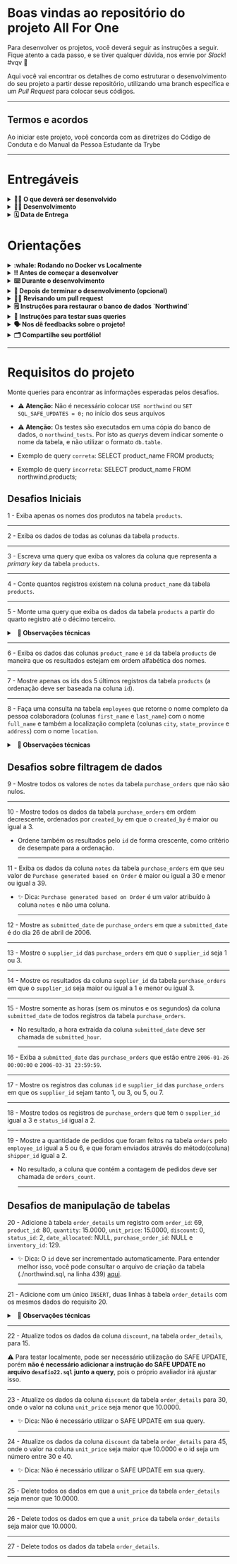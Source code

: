 # Boas vindas ao repositório do projeto All For One

Para desenvolver os projetos, você deverá seguir as instruções a seguir. Fique atento a cada passo, e se tiver qualquer dúvida, nos envie por _Slack_! #vqv 🚀

Aqui você vai encontrar os detalhes de como estruturar o desenvolvimento do seu projeto a partir desse repositório, utilizando uma branch específica e um _Pull Request_ para colocar seus códigos.

---

## Termos e acordos

Ao iniciar este projeto, você concorda com as diretrizes do Código de Conduta e do Manual da Pessoa Estudante da Trybe

---

# Entregáveis

<details>
  <summary><strong>👨‍💻 O que deverá ser desenvolvido</strong></summary><br />

Hoje você fará um projeto com o codinome _All For One_ em que praticará todos os conceitos de SQL já ensinados até aqui. Porém, você vai usar um banco de dados totalmente diferente, então dê tchau para o `sakila` e dê boas vindas ao `Northwind`, que será usado neste projeto. As instruções de como restaurar o banco podem ser lidas a seguir.

</details>

<details>
  <summary><strong>👨‍💻 Desenvolvimento</strong></summary><br />

Temos, nesse projeto, uma série de desafios com diferentes níveis de complexidade que devem ser resolvidos cada um em seu arquivo próprio.

1. Leia a pergunta e crie na raiz do projeto um arquivo chamado desafioN.sql, em que N é o número do desafio;

2. O arquivo deve conter apenas o código SQL do desafio resolvido. **Não se esqueça de incluir o ponto e vírgula (";")** no final de suas queries e **não coloque o nome do banco de dados na query**. O exemplo a seguir é a forma correta:

```sql
SELECT * FROM orders;
```

3. Faça isso até finalizar todos os desafios.

4. Para entregar o seu projeto você deverá criar um _Pull Request_ neste repositório. Este _Pull Request_ deverá conter os arquivos `desafio1.sql`, `desafio2.sql` e assim por diante até o `desafio27.sql`, que conterão seu código `SQL` de cada desafio, respectivamente.

5. **Não é necessário colocar** `USE northwind` ou `SET SQL_SAFE_UPDATES = 0;` no início dos seus arquivos.

6. Após a execução dos teste locais, o banco de dados `northwind` é recriado.

## ⚠️ É importante que seus arquivos tenham exatamente estes nomes! ⚠️

Você pode adicionar outros arquivos se julgar necessário. Qualquer dúvida, procure a monitoria.

Lembre-se no conteúdo há uma [Cheat Sheet](https://github.com/tryber/Trybe-CheatSheets/blob/master/backend/mysql/simple-crud.md) que pode te ajudar a relembrar dos comandos e sua utilização.

Lembre-se que você pode consultar nosso conteúdo sobre [Git & GitHub](https://app.betrybe.com/learn/course/5e938f69-6e32-43b3-9685-c936530fd326/module/fc998c60-386e-46bc-83ca-4269beb17e17/section/fe827a71-3222-4b4d-a66f-ed98e09961af/day/35e03d5e-6341-4a8c-84d1-b4308b2887ef/lesson/573db55d-f451-455d-bdb5-66545668f436) e nosso [Blog - Git & GitHub](https://blog.betrybe.com/tecnologia/git-e-github/) sempre que precisar!

 </details>

<details>
  <summary><strong>🗓 Data de Entrega</strong></summary><br />

- Projeto individual.

- Será `1` dia de projeto.

- Data de entrega para avaliação regular do projeto: `26/09/2023 14:00`.
  </details>

# Orientações

<details>
  <summary><strong>:whale: Rodando no Docker vs Localmente</strong></summary><br />

## Com Docker

**:warning: Antes de começar, seu docker-compose precisa estar na versão 1.29 ou superior. [Veja aqui](https://www.digitalocean.com/community/tutorials/how-to-install-and-use-docker-compose-on-ubuntu-20-04-pt) ou [na documentação](https://docs.docker.com/compose/install/) como instalá-lo. No primeiro artigo, você pode substituir onde está com `1.26.0` por `1.29.2`.**

> :information_source: Rode os serviços `node` e `db` com o comando `docker-compose up -d`.

- Lembre-se de parar o `mysql` se estiver usando localmente na porta padrão (`3306`), ou adapte, caso queria fazer uso da aplicação em containers
- Esses serviços irão inicializar um container chamado `all_for_one` e outro chamado `all_for_one_db`.
- A partir daqui você pode rodar o container `all_for_one` via CLI ou abri-lo no VS Code.

  > :information_source: Use o comando `docker exec -it all_for_one bash`.

- Ele te dará acesso ao terminal interativo do container criado pelo compose, que está rodando em segundo plano.
- As credencias de acesso ao banco de dados estão definidas no arquivo `docker-compose.yml`, e são acessíveis no container através das variáveis de ambiente `MYSQL_USER` e `MYSQL_PASSWORD`. 💡

  > :information_source: Instale as dependências [**Caso existam**] com `npm install`. (Instale dentro do container)

- **:warning: Atenção:** Caso opte por utilizar o Docker, **TODOS** os comandos disponíveis no `package.json` (npm start, npm test, npm run dev, ...) devem ser executados **DENTRO** do container, ou seja, no terminal que aparece após a execução do comando `docker exec` citado acima.

- **:warning: Atenção:** O **git** dentro do container não vem configurado com suas credenciais. Ou faça os commits fora do container, ou configure as suas credenciais do git dentro do container.

- **:warning: Atenção:** Não rode o comando npm audit fix! Ele atualiza várias dependências do projeto, e essa atualização gera conflitos com o avaliador.

  <br />

## Sem Docker

> :information_source: Instale as dependências [**Caso existam**] com `npm install`

- **:warning: Atenção:** Não rode o comando npm audit fix! Ele atualiza várias dependências do projeto, e essa atualização gera conflitos com o avaliador.

- **✨ Dica:** Para rodar o projeto desta forma, obrigatoriamente você deve ter o `node` instalado em seu computador.
- **✨ Dica:** O avaliador espera que a versão do `node` utilizada seja a 16.

  <br/>

</details>

<details>
  <summary><strong>‼️ Antes de começar a desenvolver</strong></summary><br />

1. Clone o repositório

   - `git clone git@github.com:tryber/sd-032-b-mysql-all-for-one.git`.
   - Entre na pasta do repositório que você acabou de clonar:
     - `cd sd-032-b-mysql-all-for-one`

2. Instale as dependências [**Caso existam**]

   - `npm install` [**exemplo**]

3. Crie uma branch a partir da branch `master`

   - Verifique que você está na branch `master`
     - Exemplo: `git branch`
   - Se não estiver, mude para a branch `master`
     - Exemplo: `git checkout master`
   - Agora, crie uma branch onde você vai guardar os `commits` do seu projeto
     - Você deve criar uma branch no seguinte formato: `nome-de-usuario-nome-do-projeto`
     - Exemplo: `git checkout -b seunome-mysql-all-for-one`

4. Para cada exercício você deve criar um novo arquivo sql seguindo a seguinte estrutura:

   - desafio1.sql, desafio2.sql...desafioN.sql
   - 💡 Use o seguinte comando para gerar os arquivos: `touch desafio{1..27}.sql`

5. Adicione as mudanças ao _stage_ do Git e faça um `commit`

   - Verifique que as mudanças ainda não estão no _stage_
     - Exemplo: `git status` (deve aparecer o arquivo que você alterou como desafio1.sql)
   - Adicione o novo arquivo ao _stage_ do Git
     - Exemplo:
       - `git add .` (adicionando solução para desafio 1)
       - `git status` (deve aparecer listado o arquivo _desafio1.sql_ em verde)
   - Faça o `commit` inicial
     - Exemplo:
       - `git commit -m 'iniciando o projeto MySQL All For One'` (fazendo o primeiro commit)
       - `git status` (deve aparecer uma mensagem tipo _nothing to commit_ )

6. Adicione a sua branch com o novo `commit` ao repositório remoto

   - Usando o exemplo anterior: `git push -u origin seunome-mysql-all-for-one`

7. Crie um novo `Pull Request` _(PR)_

   - Vá até a página de _Pull Requests_ do [repositório no GitHub](https://github.com/tryber/sd-032-b-mysql-all-for-one/pulls)
   - Clique no botão verde _"New pull request"_
   - Clique na caixa de seleção _"Compare"_ e escolha a sua branch **com atenção**
   - Clique no botão verde _"Create pull request"_
   - Adicione uma descrição para o _Pull Request_ e clique no botão verde _"Create pull request"_
   - **Não se preocupe em preencher mais nada por enquanto!**
   - Volte até a [página de _Pull Requests_ do repositório](https://github.com/tryber/sd-032-b-mysql-all-for-one/pulls) e confira que o seu _Pull Request_ está criado

</details>

<details>
  <summary><strong>⌨️ Durante o desenvolvimento</strong></summary><br />

## ⚠️ É importante que seus arquivos tenham exatamente estes nomes e esteja na raiz do projeto! ⚠️

- Faça `commits` das alterações que você fizer no código regularmente.

- Lembre-se de sempre após um (ou alguns) `commits` atualizar o repositório remoto.

- Os comandos que você utilizará com mais frequência são:
  1. `git status` _(para verificar o que está em vermelho - fora do stage - e o que está em verde - no stage)_
  2. `git add` _(para adicionar arquivos ao stage do Git)_
  3. `git commit` _(para criar um commit com os arquivos que estão no stage do Git)_
  4. `git push -u nome-da-branch` _(para enviar o commit para o repositório remoto na primeira vez que fizer o `push` de uma nova branch)_
  5. `git push` _(para enviar o commit para o repositório remoto após o passo anterior)_

</details>

</details>

<details>
  <summary><strong>🤝 Depois de terminar o desenvolvimento (opcional)</strong></summary><br />

Para sinalizar que o seu projeto está pronto para o _"Code Review"_ dos seus colegas, faça o seguinte:

- Vá até a página **DO SEU** _Pull Request_, adicione a label de _"code-review"_ e marque seus colegas:

  - No menu à direita, clique no _link_ **"Labels"** e escolha a _label_ **code-review**;

  - No menu à direita, clique no _link_ **"Assignees"** e escolha **o seu usuário**;

  - No menu à direita, clique no _link_ **"Reviewers"** e digite `students`, selecione o time `tryber/students-sd-032-b`.

Caso tenha alguma dúvida, [aqui tem um video explicativo](https://vimeo.com/362189205).

  </details>

<details>
  <summary><strong>🕵🏿 Revisando um pull request</strong></summary><br />

Use o conteúdo sobre [Code Review](https://app.betrybe.com/learn/course/5e938f69-6e32-43b3-9685-c936530fd326/module/f04cdb21-382e-4588-8950-3b1a29afd2dd/section/b3af2f05-08e5-4b4a-9667-6f5f729c351d/lesson/36268865-fc46-40c7-92bf-cbded9af9006) para te ajudar a revisar os _Pull Requests_.

</details>

<details>
  <summary><strong>🗒️ Instruções para restaurar o banco de dados `Northwind`</strong></summary><br />

1. Faça o download do arquivo de backup [aqui](northwind.sql) clicando em "Raw", depois clicando com botão direito e selecionando "Salvar como" para salvar o arquivo em seu computador.

2. Abra o arquivo com algum editor de texto e selecione todo o conteúdo do arquivo usando `CTRL-A`.

3. Abra o MySQL Workbench.

4. Abra uma nova janela de query e cole dentro dela todo o conteúdo do arquivo `northwind.sql`.

5. Selecione todo o código com o atalho `CTRL-A` e depois clique no ícone de raio para executar a query.

   ![Restaurando o banco Northwind](images/restore_northwind.png)

6. Aguarde alguns segundos (espere em torno de 30 segundos antes de tentar fazer algo).

7. Clique no botão apontado na imagem a seguir para atualizar a listagem de banco de dados.

   ![Tabelas do banco Northwind](images/refresh_databases.png)

8. Verifique se o banco restaurado possui todas as seguintes tabelas:

   ![Tabelas do banco Northwind](images/northwind.png)

9. Clique com botão direito em cada tabela e selecione "Select Rows" e certifique-se que todas as tabelas possuem registros. Caso tenha alguma faltando, faça o passo a seguir. Caso contrário, pode ir para próxima seção.

10. Caso existam tabelas faltando, drope o banco de dados clicando com o botão direito em cima do banco de dados northwind e selecionando "Drop Schema" e refaça os passos novamente, dessa vez aguardando um tempo maior quando executar o script de restauração.

    ![Drop Schema](images/drop_database.png)

</details>

<details>
  <summary><strong>📑 Instruções para testar suas queries</strong></summary><br />

### Para executar os testes locais usando o docker-compose 🐋

- Após ter seguido os passos anteriores do `docker-compose up -d` e `docker exec -it all_for_one bash`, dentro do terminal interativo do container, rode:

```sh
npm test
```

### Para executar os testes locais usando apenas um container MySQL

- Para executar localmente os testes é preciso criar um container MySQL:

```sh
docker run -p 3306:3306 --name mysql_57 -e MYSQL_ROOT_PASSWORD=password --platform=linux/amd64 -d mysql:5.7 mysqld --default-authentication-plugin=mysql_native_password
```

- Depois de usar o comando acima, agora basta executar os testes digitando no terminal:

```sh
MYSQL_USER=root MYSQL_PASSWORD=password HOSTNAME=localhost npm test
```

### Para rodar um teste individualmente

Caso queria rodar um teste específico, basta acrescentar ao final do comando:

```sh
 -- -t <NOME_DO_TESTE>
```

Aonde `<NOME_DO_TESTE>` pode ser apenas um trecho do describe do teste.

- Por exemplo, para rodar com o docker-compose o teste do requisito 1:

  ```sh
  npm test -- -t req01
  ```

- **:warning: Atenção:** O avaliador espera que a versão do MySQL seja a 5.7. Em caso de erro nos testes, verifique se essa é a versão que está sendo usada por você.

</details>

  <details>
  <summary><strong>🗣 Nos dê feedbacks sobre o projeto!</strong></summary><br />

Ao finalizar e submeter o projeto, não se esqueça de avaliar sua experiência preenchendo o formulário.
**Leva menos de 3 minutos!**

[FORMULÁRIO DE AVALIAÇÃO DE PROJETO](https://be-trybe.typeform.com/to/ZTeR4IbH#cohort_hidden=CH32-B&template=betrybe/sd-0x-mysql-all-for-one)

:warning: **O avaliador automático não necessariamente avalia seu projeto na ordem em que os requisitos aparecem no readme. Isso acontece para deixar o processo de avaliação mais rápido. Então, não se assuste se isso acontecer, ok?**

</details>

<details>
     <summary><strong>🗂 Compartilhe seu portfólio!</strong></summary>

Agora que você finalizou os requisitos, chegou a hora de mostrar ao mundo que você aprendeu algo novo! 🚀

Siga esse [**guia que preparamos com carinho**](https://app.betrybe.com/learn/course/5e938f69-6e32-43b3-9685-c936530fd326/module/a3cac6d2-5060-445d-81f4-ea33451d8ea4/section/d4f5e97a-ca66-4e28-945d-9dd5c4282085/day/eff12025-1627-42c6-953d-238e9222c8ff/lesson/49cb103b-9e08-4ad5-af17-d423a624285a) para disponibilizar o projeto finalizado no seu GitHub pessoal.

Esse passo é super importante para ganhar mais visibilidade no mercado de trabalho, mas também é útil para manter um back-up do seu trabalho.

E você sabia que o LinkedIn é a principal rede social profissional e compartilhar o seu aprendizado lá é muito importante para quem deseja construir uma carreira de sucesso? Compartilhe esse projeto no seu LinkedIn, marque o perfil da Trybe (@trybe) e mostre para a sua rede toda a sua evolução.

  <br />
 </details>

---

# Requisitos do projeto

Monte queries para encontrar as informações esperadas pelos desafios.

- **:warning: Atenção:** Não é necessário colocar `USE northwind` ou `SET SQL_SAFE_UPDATES = 0;` no início dos seus arquivos

- **:warning: Atenção:** Os testes são executados em uma cópia do banco de dados, o `northwind_tests`. Por isto as _querys_ devem indicar somente o nome da tabela, e não utilizar o formato `db.table`.

- Exemplo de query `correta`: SELECT product_name FROM products;

- Exemplo de query `incorreta`: SELECT product_name FROM northwind.products;

## Desafios Iniciais

1 - Exiba apenas os nomes dos produtos na tabela `products`.

---

2 - Exiba os dados de todas as colunas da tabela `products`.

---

3 - Escreva uma query que exiba os valores da coluna que representa a _primary key_ da tabela `products`.

---

4 - Conte quantos registros existem na coluna `product_name` da tabela `products`.

---

5 - Monte uma query que exiba os dados da tabela `products` a partir do quarto registro até o décimo terceiro.

<details>
  <summary>&nbsp;&nbsp;<strong>👀 Observações técnicas</strong></summary>

- Tanto o quarto quanto o décimo terceiro registros, precisam aparecer na consulta;

- Não use `where` ou `order by`.

  <br />

</details>

---

6 - Exiba os dados das colunas `product_name` e `id` da tabela `products` de maneira que os resultados estejam em ordem alfabética dos nomes.

---

7 - Mostre apenas os ids dos 5 últimos registros da tabela `products` (a ordenação deve ser baseada na coluna `id`).

---

8 - Faça uma consulta na tabela `employees` que retorne o nome completo da pessoa colaboradora (colunas `first_name` e `last_name`) com o nome `full_name` e também a localização completa (colunas `city`, `state_province` e `address`) com o nome `location`.

<details>
  <summary>&nbsp;&nbsp;<strong>👀 Observações técnicas</strong></summary>

- Na primeira coluna, exiba a concatenação de `first_name` e `last_name` com o nome `full_name` separados por um espaço.

- Na segunda coluna, exiba a concatenação de `city`, `state_province` e `address` com o nome `location`.

- A concatenação de `city` e `state_province` deve ser separada por um hífen, e a coluna `address` deve ser separada por uma vírgula e um espaço. Exemplo:

  ```text
    "Seatle-WA, 123 1st Avenue"
  ```

  <br />

</details>

## Desafios sobre filtragem de dados

9 - Mostre todos os valores de `notes` da tabela `purchase_orders` que não são nulos.

---

10 - Mostre todos os dados da tabela `purchase_orders` em ordem decrescente, ordenados por `created_by` em que o `created_by` é maior ou igual a 3.

- Ordene também os resultados pelo `id` de forma crescente, como critério de desempate para a ordenação.

  ***

11 - Exiba os dados da coluna `notes` da tabela `purchase_orders` em que seu valor de `Purchase generated based on Order` é maior ou igual a 30 e menor ou igual a 39.

- ✨ Dica: `Purchase generated based on Order` é um valor atribuído à coluna `notes` e não uma coluna.

  ***

12 - Mostre as `submitted_date` de `purchase_orders` em que a `submitted_date` é do dia 26 de abril de 2006.

---

13 - Mostre o `supplier_id` das `purchase_orders` em que o `supplier_id` seja 1 ou 3.

---

14 - Mostre os resultados da coluna `supplier_id` da tabela `purchase_orders` em que o `supplier_id` seja maior ou igual a 1 e menor ou igual 3.

---

15 - Mostre somente as horas (sem os minutos e os segundos) da coluna `submitted_date` de todos registros da tabela `purchase_orders`.

- No resultado, a hora extraída da coluna `submitted_date` deve ser chamada de `submitted_hour`.

  ***

16 - Exiba a `submitted_date` das `purchase_orders` que estão entre `2006-01-26 00:00:00` e `2006-03-31 23:59:59`.

---

17 - Mostre os registros das colunas `id` e `supplier_id` das `purchase_orders` em que os `supplier_id` sejam tanto 1, ou 3, ou 5, ou 7.

---

18 - Mostre todos os registros de `purchase_orders` que tem o `supplier_id` igual a 3 e `status_id` igual a 2.

---

19 - Mostre a quantidade de pedidos que foram feitos na tabela `orders` pelo `employee_id` igual a 5 ou 6, e que foram enviados através do método(coluna) `shipper_id` igual a 2.

- No resultado, a coluna que contém a contagem de pedidos deve ser chamada de `orders_count`.

  ***

## Desafios de manipulação de tabelas

20 - Adicione à tabela `order_details` um registro com `order_id`: 69, `product_id`: 80, `quantity`: 15.0000, `unit_price`: 15.0000, `discount`: 0, `status_id`: 2, `date_allocated`: NULL, `purchase_order_id`: NULL e `inventory_id`: 129.

- ✨ Dica: O `id` deve ser incrementado automaticamente. Para entender melhor isso, você pode consultar o arquivo de criação da tabela (./northwind.sql, na linha 439) [aqui](northwind.sql).

  ***

21 - Adicione com um único `INSERT`, duas linhas à tabela `order_details` com os mesmos dados do requisito 20.

<details>
  <summary>&nbsp;&nbsp;<strong>👀 Observações técnicas</strong></summary>
  
- Esses dados são novamente `order_id`: 69, `product_id`: 80, `quantity`: 15.0000, `unit_price`: 15.0000, `discount`: 0, `status_id`: 2, `date_allocated`: NULL, `purchase_order_id`: NULL e `inventory_id`: 129;

- O `ìd` deve ser incrementado automaticamente.

  <br />

</details>

---

22 - Atualize todos os dados da coluna `discount`, na tabela `order_details`, para 15.

⚠️ Para testar localmente, pode ser necessário utilização do SAFE UPDATE, porém **não é necessário adicionar a instrução do SAFE UPDATE no arquivo `desafio22.sql` junto a query**, pois o próprio avaliador irá ajustar isso.

---

23 - Atualize os dados da coluna `discount` da tabela `order_details` para 30, onde o valor na coluna `unit_price` seja menor que 10.0000.

- ✨ Dica: Não é necessário utilizar o SAFE UPDATE em sua query.

  ***

24 - Atualize os dados da coluna `discount` da tabela `order_details` para 45, onde o valor na coluna `unit_price` seja maior que 10.0000 e o id seja um número entre 30 e 40.

- ✨ Dica: Não é necessário utilizar o SAFE UPDATE em sua query.

  ***

25 - Delete todos os dados em que a `unit_price` da tabela `order_details` seja menor que 10.0000.

---

26 - Delete todos os dados em que a `unit_price` da tabela `order_details` seja maior que 10.0000.

---

27 - Delete todos os dados da tabela `order_details`.

---
